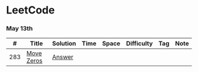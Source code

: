 # LeetCode

### May 13th
|  #  | Title           |  Solution       |  Time           | Space           | Difficulty    | Tag          | Note| 
|-----|---------------- | --------------- | --------------- | --------------- | ------------- |--------------|-----|
283 | [Move Zeros](https://leetcode.com/problems/move-zeroes/) | [Answer](https://github.com/liruizhe1995/LeetCode/blob/master/Documents/leetcode/MoveZeroes.java)

